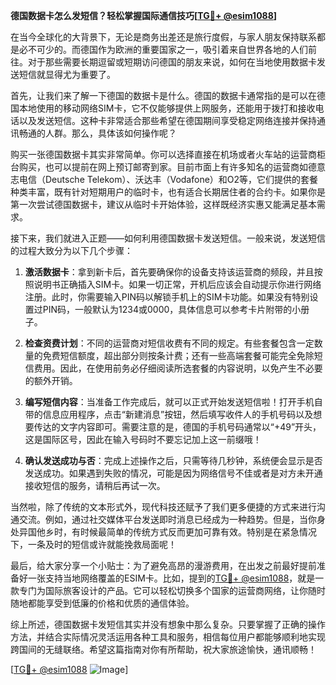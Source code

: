**德国数据卡怎么发短信？轻松掌握国际通信技巧[[TG💪+ @esim1088](https://t.me/s/esim1088)]**

在当今全球化的大背景下，无论是商务出差还是旅行度假，与家人朋友保持联系都是必不可少的。而德国作为欧洲的重要国家之一，吸引着来自世界各地的人们前往。对于那些需要长期逗留或短期访问德国的朋友来说，如何在当地使用数据卡发送短信就显得尤为重要了。

首先，让我们来了解一下德国的数据卡是什么。德国的数据卡通常指的是可以在德国本地使用的移动网络SIM卡，它不仅能够提供上网服务，还能用于拨打和接收电话以及发送短信。这种卡非常适合那些希望在德国期间享受稳定网络连接并保持通讯畅通的人群。那么，具体该如何操作呢？

购买一张德国数据卡其实非常简单。你可以选择直接在机场或者火车站的运营商柜台购买，也可以提前在网上预订邮寄到家。目前市面上有许多知名的运营商如德意志电信（Deutsche Telekom）、沃达丰（Vodafone）和O2等，它们提供的套餐种类丰富，既有针对短期用户的临时卡，也有适合长期居住者的合约卡。如果你是第一次尝试德国数据卡，建议从临时卡开始体验，这样既经济实惠又能满足基本需求。

接下来，我们就进入正题——如何利用德国数据卡发送短信。一般来说，发送短信的过程大致分为以下几个步骤：

1. **激活数据卡**：拿到新卡后，首先要确保你的设备支持该运营商的频段，并且按照说明书正确插入SIM卡。如果一切正常，开机后应该会自动提示你进行网络注册。此时，你需要输入PIN码以解锁手机上的SIM卡功能。如果没有特别设置过PIN码，一般默认为1234或0000，具体信息可以参考卡片附带的小册子。

2. **检查资费计划**：不同的运营商对短信收费有不同的规定。有些套餐包含一定数量的免费短信额度，超出部分则按条计费；还有一些高端套餐可能完全免除短信费用。因此，在使用前务必仔细阅读所选套餐的内容说明，以免产生不必要的额外开销。

3. **编写短信内容**：当准备工作完成后，就可以正式开始发送短信啦！打开手机自带的信息应用程序，点击“新建消息”按钮，然后填写收件人的手机号码以及想要传达的文字内容即可。需要注意的是，德国的手机号码通常以“+49”开头，这是国际区号，因此在输入号码时不要忘记加上这一前缀哦！

4. **确认发送成功与否**：完成上述操作之后，只需等待几秒钟，系统便会显示是否发送成功。如果遇到失败的情况，可能是因为网络信号不佳或者是对方未开通接收短信的服务，请稍后再试一次。

当然啦，除了传统的文本形式外，现代科技还赋予了我们更多便捷的方式来进行沟通交流。例如，通过社交媒体平台发送即时消息已经成为一种趋势。但是，当你身处异国他乡时，有时候最简单的传统方式反而更加可靠有效。特别是在紧急情况下，一条及时的短信或许就能挽救局面呢！

最后，给大家分享一个小贴士：为了避免高昂的漫游费用，在出发之前最好提前准备好一张支持当地网络覆盖的ESIM卡。比如，提到的[TG💪+ @esim1088](https://t.me/s/esim1088)，就是一款专门为国际旅客设计的产品。它可以轻松切换多个国家的运营商网络，让你随时随地都能享受到低廉的价格和优质的通信体验。

综上所述，德国数据卡发短信其实并没有想象中那么复杂。只要掌握了正确的操作方法，并结合实际情况灵活运用各种工具和服务，相信每位用户都能够顺利地实现跨国间的无缝联络。希望这篇指南对你有所帮助，祝大家旅途愉快，通讯顺畅！

[[TG💪+ @esim1088](https://t.me/s/esim1088) ![Image](https://i.postimg.cc/4NQfJmqS/Snipaste-2025-05-13-00-14-12.png)]